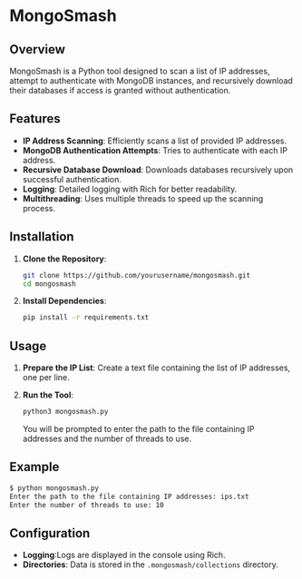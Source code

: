 # MongoSmash

## Overview

MongoSmash is a Python tool designed to scan a list of IP addresses, attempt to authenticate with MongoDB instances, and recursively download their databases if access is granted without authentication.

## Features

- **IP Address Scanning**: Efficiently scans a list of provided IP addresses.
- **MongoDB Authentication Attempts**: Tries to authenticate with each IP address.
- **Recursive Database Download**: Downloads databases recursively upon successful authentication.
- **Logging**: Detailed logging with Rich for better readability.
- **Multithreading**: Uses multiple threads to speed up the scanning process.

## Installation

1. **Clone the Repository**:
    ```bash
    git clone https://github.com/yourusername/mongosmash.git
    cd mongosmash
    ```

2. **Install Dependencies**:
    ```bash
    pip install -r requirements.txt
    ```

## Usage

1. **Prepare the IP List**:
    Create a text file containing the list of IP addresses, one per line.

2. **Run the Tool**:
    ```bash
    python3 mongosmash.py
    ```
    You will be prompted to enter the path to the file containing IP addresses and the number of threads to use.

## Example

```bash
$ python mongosmash.py
Enter the path to the file containing IP addresses: ips.txt
Enter the number of threads to use: 10
```

## Configuration

- **Logging**:Logs are displayed in the console using Rich.
- **Directories**: Data is stored in the `.mongosmash/collections` directory.
